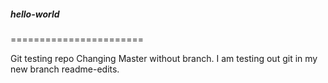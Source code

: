 ##### hello-world #####
=======================

Git testing repo
Changing Master without branch.
I am testing out git in my new branch readme-edits.
